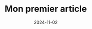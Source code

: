 ---
layout: post
title: "Mon premier article"
date: 2024-11-02
excerpt: "Ce billet de blog explore les bases de..."
---